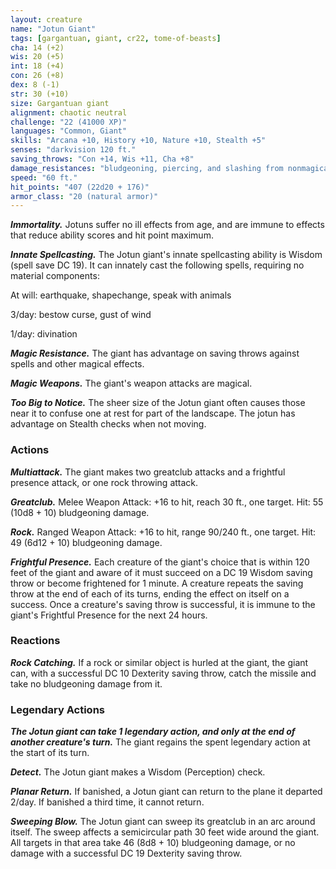 ```yaml
---
layout: creature
name: "Jotun Giant"
tags: [gargantuan, giant, cr22, tome-of-beasts]
cha: 14 (+2)
wis: 20 (+5)
int: 18 (+4)
con: 26 (+8)
dex: 8 (-1)
str: 30 (+10)
size: Gargantuan giant
alignment: chaotic neutral
challenge: "22 (41000 XP)"
languages: "Common, Giant"
skills: "Arcana +10, History +10, Nature +10, Stealth +5"
senses: "darkvision 120 ft."
saving_throws: "Con +14, Wis +11, Cha +8"
damage_resistances: "bludgeoning, piercing, and slashing from nonmagical weapons"
speed: "60 ft."
hit_points: "407 (22d20 + 176)"
armor_class: "20 (natural armor)"
---
```


***Immortality.*** Jotuns suffer no ill effects from age, and are immune to effects that reduce ability scores and hit point maximum.

***Innate Spellcasting.*** The Jotun giant's innate spellcasting ability is Wisdom (spell save DC 19). It can innately cast the following spells, requiring no material components:

At will: earthquake, shapechange, speak with animals

3/day: bestow curse, gust of wind

1/day: divination

***Magic Resistance.*** The giant has advantage on saving throws against spells and other magical effects.

***Magic Weapons.*** The giant's weapon attacks are magical.

***Too Big to Notice.*** The sheer size of the Jotun giant often causes those near it to confuse one at rest for part of the landscape. The jotun has advantage on Stealth checks when not moving.

### Actions

***Multiattack.*** The giant makes two greatclub attacks and a frightful presence attack, or one rock throwing attack.

***Greatclub.*** Melee Weapon Attack: +16 to hit, reach 30 ft., one target. Hit: 55 (10d8 + 10) bludgeoning damage.

***Rock.*** Ranged Weapon Attack: +16 to hit, range 90/240 ft., one target. Hit: 49 (6d12 + 10) bludgeoning damage.

***Frightful Presence.*** Each creature of the giant's choice that is within 120 feet of the giant and aware of it must succeed on a DC 19 Wisdom saving throw or become frightened for 1 minute. A creature repeats the saving throw at the end of each of its turns, ending the effect on itself on a success. Once a creature's saving throw is successful, it is immune to the giant's Frightful Presence for the next 24 hours.

### Reactions

***Rock Catching.*** If a rock or similar object is hurled at the giant, the giant can, with a successful DC 10 Dexterity saving throw, catch the missile and take no bludgeoning damage from it.

### Legendary Actions

***The Jotun giant can take 1 legendary action, and only at the end of another creature's turn.*** The giant regains the spent legendary action at the start of its turn.

***Detect.*** The Jotun giant makes a Wisdom (Perception) check.

***Planar Return.*** If banished, a Jotun giant can return to the plane it departed 2/day. If banished a third time, it cannot return.

***Sweeping Blow.*** The Jotun giant can sweep its greatclub in an arc around itself. The sweep affects a semicircular path 30 feet wide around the giant. All targets in that area take 46 (8d8 + 10) bludgeoning damage, or no damage with a successful DC 19 Dexterity saving throw.

